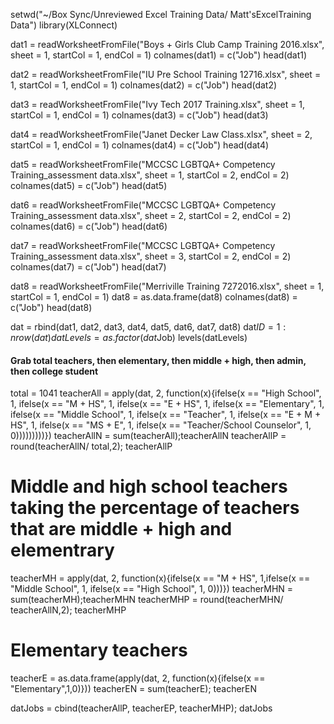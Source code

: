 setwd("~/Box Sync/Unreviewed Excel Training Data/ Matt'sExcelTraining Data")
library(XLConnect)

dat1 = readWorksheetFromFile("Boys + Girls Club Camp Training 2016.xlsx", sheet = 1, startCol = 1, endCol = 1)
colnames(dat1) = c("Job")
head(dat1)

dat2 = readWorksheetFromFile("IU Pre School Training 12716.xlsx", sheet = 1, startCol = 1, endCol = 1)
colnames(dat2) = c("Job")
head(dat2)

dat3 = readWorksheetFromFile("Ivy Tech 2017 Training.xlsx", sheet = 1, startCol = 1, endCol = 1)
colnames(dat3) = c("Job")
head(dat3)

dat4 = readWorksheetFromFile("Janet Decker Law Class.xlsx", sheet = 2, startCol = 1, endCol = 1)
colnames(dat4) = c("Job")
head(dat4)

dat5 = readWorksheetFromFile("MCCSC LGBTQA+ Competency Training_assessment data.xlsx", sheet = 1, startCol = 2, endCol = 2)
colnames(dat5) = c("Job")
head(dat5)

dat6 = readWorksheetFromFile("MCCSC LGBTQA+ Competency Training_assessment data.xlsx", sheet = 2, startCol = 2, endCol = 2)
colnames(dat6) = c("Job")
head(dat6)

dat7 = readWorksheetFromFile("MCCSC LGBTQA+ Competency Training_assessment data.xlsx", sheet = 3, startCol = 2, endCol = 2)
colnames(dat7) = c("Job")
head(dat7)

dat8 = readWorksheetFromFile("Merriville Training 7272016.xlsx", sheet = 1, startCol = 1, endCol = 1)
dat8 = as.data.frame(dat8)
colnames(dat8) = c("Job")
head(dat8)


dat = rbind(dat1, dat2, dat3, dat4, dat5, dat6, dat7, dat8)
dat$ID = 1:nrow(dat)
datLevels = as.factor(dat$Job)
levels(datLevels)
#### Grab total teachers, then elementary, then middle + high, then admin,  then college student
total = 1041
teacherAll = apply(dat, 2, function(x){ifelse(x == "High School", 1, ifelse(x == "M + HS", 1, ifelse(x == "E + HS", 1, ifelse(x == "Elementary", 1, ifelse(x == "Middle School", 1, ifelse(x == "Teacher", 1, ifelse(x == "E + M + HS", 1, ifelse(x == "MS + E", 1, ifelse(x == "Teacher/School Counselor", 1, 0)))))))))})
teacherAllN = sum(teacherAll);teacherAllN
teacherAllP = round(teacherAllN/ total,2); teacherAllP
# Middle and high school teachers  taking the percentage of teachers that are middle + high and elementrary
teacherMH = apply(dat, 2, function(x){ifelse(x == "M + HS", 1,ifelse(x == "Middle School", 1, ifelse(x == "High School", 1, 0)))})
teacherMHN = sum(teacherMH);teacherMHN
teacherMHP = round(teacherMHN/ teacherAllN,2); teacherMHP
# Elementary teachers
teacherE = as.data.frame(apply(dat, 2, function(x){ifelse(x == "Elementary",1,0)}))
teacherEN = sum(teacherE); teacherEN


datJobs = cbind(teacherAllP, teacherEP, teacherMHP); datJobs
